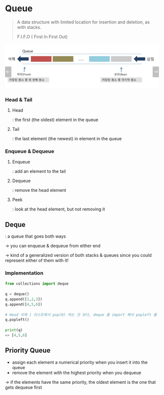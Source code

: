 # Queue

> A data structure with limited location for insertion and deletion, as with stacks.
>
> F.I.F.O ( First In First Out)



![](../images/how_queue_works.png)



### Head & Tail

1. Head

   : the first (the oldest) element in the queue

2. Tail

   : the last element (the newest) in element in the queue



### Enqueue & Dequeue

1. Enqueue

   : add an element to the tail

2. Dequeue

   : remove the head element

3. Peek

   : look at the head element, but not removing it



## Deque

: a queue that goes both ways

-> you can enqueue & dequeue from either end

-> kind of a generalized version of both stacks & queues since you could represent either of them with it!



### Implementation

```python
from collections import deque

q = deque()
q.append([1,2,3])
q.append([4,5,6])

# Head 삭제 ( 리스트에서 pop(0) 하는 것 보다, deque 를 import 해서 popleft 를 쓰는게 빠르다.)
q.popleft()

print(q)
=> [4,5,6]
```





## Priority Queue

- assign each element a numerical priority when you insert it into the queue
- remove the element with the highest priority when you dequeue

-> if the elements have the same priority, the oldest element is the one that gets dequeue first

